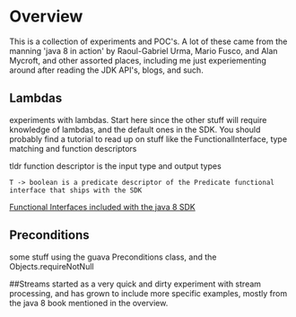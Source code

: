 # Overview
This is a collection of experiments and POC's.  A lot of these came from the manning 'java 8 in action'
by Raoul-Gabriel Urma, Mario Fusco, and Alan Mycroft, and other assorted places, including me just experiementing
around after reading the JDK API's, blogs, and such.

## Lambdas
experiments with lambdas.  Start here since the other stuff will require knowledge of lambdas, and the default ones 
in the SDK.  You should probably find a tutorial to read up on stuff like the FunctionalInterface, 
type matching and function descriptors

tldr function descriptor is the input type and output types

    T -> boolean is a predicate descriptor of the Predicate functional interface that ships with the SDK

[Functional Interfaces included with the java 8 SDK](https://docs.oracle.com/javase/8/docs/api/java/util/function/package-summary.html)
## Preconditions
some stuff using the guava Preconditions class, and the Objects.requireNotNull

##Streams
started as a very quick and dirty experiment with stream processing, and has grown to include more specific examples, mostly from 
the java 8 book mentioned in the overview.